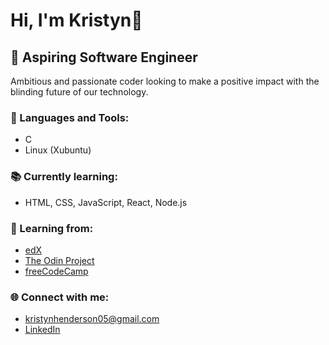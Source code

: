 # Hi, I'm Kristyn👋

## 🔧 Aspiring Software Engineer
Ambitious and passionate coder looking to make a positive impact with the blinding future of our technology.

### 🧰 Languages and Tools:
* C
* Linux (Xubuntu)

### 📚 Currently learning:
* HTML, CSS, JavaScript, React, Node.js

### 📖 Learning from:
* [edX](https://www.edx.org/learn/computer-science/harvard-university-cs50-s-introduction-to-computer-science)
* [The Odin Project](https://www.theodinproject.com/paths)
* [freeCodeCamp](https://www.freecodecamp.org/learn/)

### 🌐 Connect with me:
* [kristynhenderson05@gmail.com](https://accounts.google.com/AccountChooser/signinchooser?service=mail&continue=https%3A%2F%2Fmail.google.com%2Fmail%2F&flowName=GlifWebSignIn&flowEntry=AccountChooser&ec=asw-gmail-globalnav-signin&theme=glif)
* [LinkedIn](https://www.linkedin.com/in/kristynhenderson)
